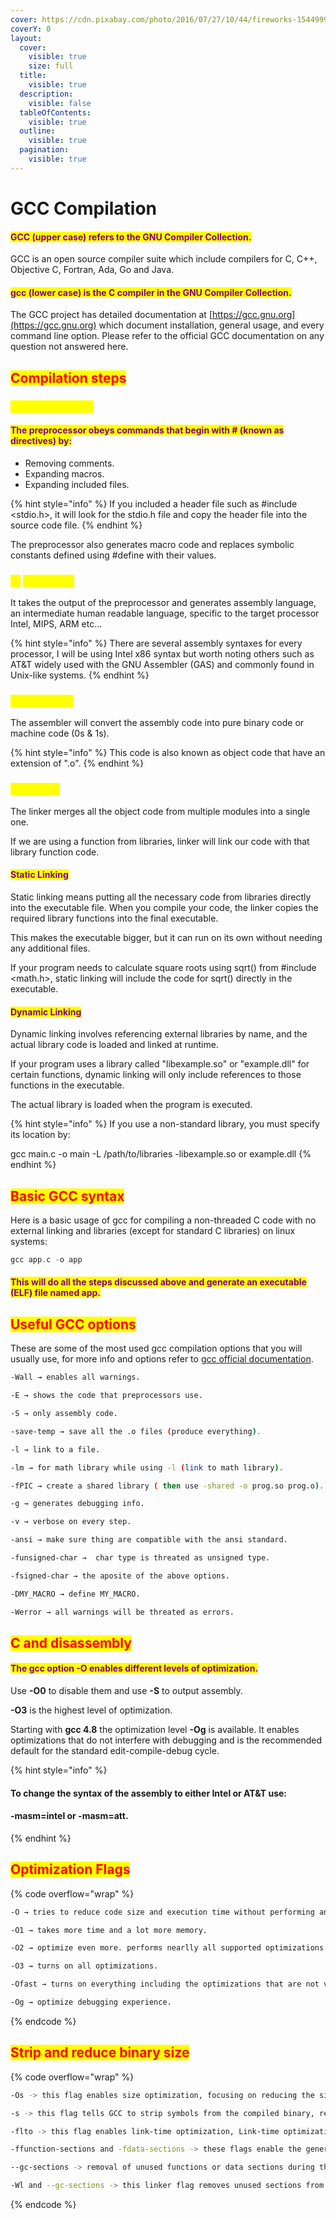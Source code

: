 ```yaml
---
cover: https://cdn.pixabay.com/photo/2016/07/27/10/44/fireworks-1544999_1280.jpg
coverY: 0
layout:
  cover:
    visible: true
    size: full
  title:
    visible: true
  description:
    visible: false
  tableOfContents:
    visible: true
  outline:
    visible: true
  pagination:
    visible: true
---
```


# GCC Compilation

#### <mark style="color:purple;">GCC (upper case) refers to the GNU Compiler Collection.</mark>

GCC is an open source compiler suite which include compilers for C, C++, Objective C, Fortran, Ada, Go and Java.&#x20;

#### <mark style="color:purple;">gcc (lower case) is the C compiler in the GNU Compiler Collection.</mark>

The GCC project has detailed documentation at [https://gcc.gnu.org](https://gcc.gnu.org) which document installation, general usage, and every command line option. Please refer to the official GCC documentation on any question not answered here.

## <mark style="color:red;">Compilation steps</mark>

### <mark style="color:yellow;">1) Preprocessing</mark>

#### <mark style="color:purple;">The preprocessor obeys commands that begin with # (known as directives) by:</mark>

* Removing comments.
* Expanding macros.
* Expanding included files.

{% hint style="info" %}
If you included a header file such as #include \<stdio.h>, it will look for the stdio.h file and copy the header file into the source code file.
{% endhint %}

The preprocessor also generates macro code and replaces symbolic constants defined using #define with their values.

### <mark style="color:yellow;">2)</mark> <mark style="color:yellow;"></mark><mark style="color:yellow;">**Compiling**</mark>

It takes the output of the preprocessor and generates assembly language, an intermediate human readable language, specific to the target processor Intel, MIPS, ARM etc...

{% hint style="info" %}
There are several assembly syntaxes for every processor, I will be using Intel x86 syntax but worth noting others such as AT\&T widely used with the GNU Assembler (GAS) and commonly found in Unix-like systems.
{% endhint %}

### <mark style="color:yellow;">3) Assembly</mark>

The assembler will convert the assembly code into pure binary code or machine code (0s & 1s).&#x20;

{% hint style="info" %}
This code is also known as object code that have an extension of ".o".
{% endhint %}

### <mark style="color:yellow;">4) Linking</mark>

The linker merges all the object code from multiple modules into a single one.&#x20;

If we are using a function from libraries, linker will link our code with that library function code.

#### <mark style="color:purple;">Static Linking</mark>

Static linking means putting all the necessary code from libraries directly into the executable file. When you compile your code, the linker copies the required library functions into the final executable.&#x20;

This makes the executable bigger, but it can run on its own without needing any additional files.

If your program needs to calculate square roots using sqrt() from #include \<math.h>, static linking will include the code for sqrt() directly in the executable.

#### <mark style="color:purple;">Dynamic Linking</mark>

Dynamic linking involves referencing external libraries by name, and the actual library code is loaded and linked at runtime.

If your program uses a library called "libexample.so" or "example.dll" for certain functions, dynamic linking will only include references to those functions in the executable.&#x20;

The actual library is loaded when the program is executed.

{% hint style="info" %}
If you use a non-standard library, you must specify its location by:

&#x20;gcc main.c -o main -L /path/to/libraries -libexample.so or example.dll
{% endhint %}

## <mark style="color:red;">Basic GCC syntax</mark>

Here is a basic usage of gcc for compiling a non-threaded C code with no external linking and libraries (except for standard C libraries) on linux systems:

```c
gcc app.c -o app
```

#### <mark style="color:purple;">This will do all the steps discussed above and generate an executable (ELF) file named app.</mark>

## <mark style="color:red;">Useful GCC options</mark>

These are some of the most used gcc compilation options that you will usually use, for more info and options refer to [gcc official documentation](https://gcc.gnu.org/onlinedocs/).

```bash
-Wall → enables all warnings.

-E → shows the code that preprocessors use.

-S → only assembly code.

-save-temp → save all the .o files (produce everything).

-l → link to a file.

-lm → for math library while using -l (link to math library).

-fPIC → create a shared library ( then use -shared -o prog.so prog.o).

-g → generates debugging info.

-v → verbose on every step.

-ansi → make sure thing are compatible with the ansi standard.

-funsigned-char →  char type is threated as unsigned type.

-fsigned-char → the aposite of the above options.

-DMY_MACRO → define MY_MACRO.

-Werror → all warnings will be threated as errors.
```

## <mark style="color:red;">C and disassembly</mark>

#### <mark style="color:purple;">​</mark><mark style="color:purple;">**The gcc option -O enables different levels of optimization.**</mark>&#x20;

Use **-O0** to disable them and use **-S** to output assembly.&#x20;

**-O3** is the highest level of optimization.

Starting with **gcc 4.8** the optimization level **-Og** is available. It enables optimizations that do not interfere with debugging and is the recommended default for the standard edit-compile-debug cycle.

{% hint style="info" %}
#### To change the syntax of the assembly to either Intel or AT\&T use:

#### &#x20;-masm=intel or -masm=att.
{% endhint %}

## <mark style="color:red;">​Optimization Flags</mark>

{% code overflow="wrap" %}
```bash
-O → tries to reduce code size and execution time without performing any optimizations that make a great deal of compilation time.

-O1 → takes more time and a lot more memory.

-O2 → optimize even more. performs nearlly all supported optimizations that do not involve a spade-speed tradeoff.

-O3 → turns on all optimizations.

-Ofast → turns on everything including the optimizations that are not valid for all standard-compilant programs.

-Og → optimize debugging experience.
```
{% endcode %}

## <mark style="color:red;">Strip and reduce binary size</mark>

{% code overflow="wrap" %}
```bash
-Os -> this flag enables size optimization, focusing on reducing the size of the resulting binary. It applies various optimization techniques to achieve smaller code size.

-s -> this flag tells GCC to strip symbols from the compiled binary, reducing its size. This makes it harder to analyze the binary and extract meaningful information from it.

-flto -> this flag enables link-time optimization, Link-time optimization can help reduce code size by eliminating redundant code and optimizing function calls.

-ffunction-sections and -fdata-sections -> these flags enable the generation of individual sections for each function and data object. 

--gc-sections -> removal of unused functions or data sections during the linking phase.

-Wl and --gc-sections -> this linker flag removes unused sections from the final binary, further reducing its size by eliminating unused code and data sections.
```
{% endcode %}
